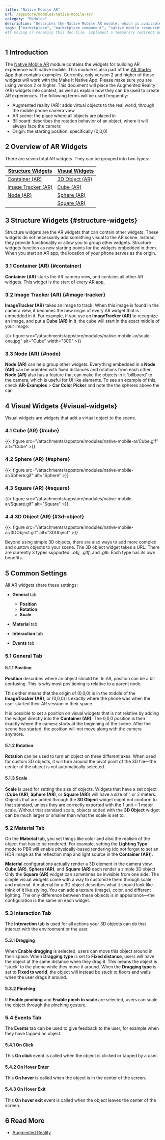 ```yaml
---
title: "Native Mobile AR"
url: /appstore/modules/native-mobile-ar/
category: "Modules"
description: "Describes the Native Mobile AR module, which is available in the Mendix Marketplace."
tags: ["marketplace", "marketplace component", "native mobile resources", "platform support"]
#If moving or renaming this doc file, implement a temporary redirect and let the respective team know they should update the URL in the product. See Mapping to Products for more details. 
---
```


## 1 Introduction

The [Native Mobile AR](https://marketplace.mendix.com/link/component/117209) module contains the widgets for building AR experience with native mobile. This module is also part of the [AR Starter App](https://marketplace.mendix.com/link/component/117211) that contains examples. Currently, only version 2 and higher of these widgets will work with the Make It Native App. Please make sure you are using version 2 or higher.
This document will place the Augmented Reality (AR) widgets into context, as well as explain how they can be used to create AR experiences. The following terms will be used frequently:

* Augmented reality (AR): adds virtual objects to the real world, through the mobile phone camera view
* AR scene: the place where all objects are placed in
* Billboard: describes the rotation behavior of an object, where it will always face the camera
* Origin: the starting position, specifically (0,0,0)

## 2 Overview of AR Widgets

There are seven total AR widgets. They can be grouped into two types:

| [Structure Widgets](#structure-widgets) | [Visual Widgets](#visual-widgets) |
| --------------------------------------- | --------------------------------- |
| [Container (AR)](#container)            | [3D Object (AR)](#3d-object)      |
| [Image Tracker (AR)](#image-tracker)    | [Cube (AR)](#cube)                |
| [Node (AR)](#node)                      | [Sphere (AR)](#sphere)            |
|                                         | [Square (AR)](#square)            |

## 3 Structure Widgets {#structure-widgets}

Structure widgets are the AR widgets that can contain other widgets. These widgets do not necessarily add something visual to the AR scene. Instead, they provide functionality or allow you to group other widgets. Structure widgets function as new starting points for the widgets embedded in them. When you start an AR app, the location of your phone serves as the origin.

### 3.1 Container (AR) {#container}

**Container (AR)** starts the AR camera view, and contains all other AR widgets. This widget is the start of every AR app.

### 3.2 Image Tracker (AR) {#image-tracker}

**ImageTracker (AR)** takes an image to track. When this image is found in the camera view, it becomes the new origin of
every AR widget that is embedded in it. For example, if you use an **ImageTracker (AR)** to recognize an image, and put a
**Cube (AR)** in it, the cube will start in the exact middle of your image:

{{< figure src="/attachments/appstore/modules/native-mobile-ar/scale-one.jpg" alt="Cube"   width="300"  >}}

### 3.3 Node (AR) {#node}

**Node (AR)** can help group other widgets. Everything embedded in a **Node (AR)** can be oriented with fixed distances and rotations from each other. **Node (AR)** also has a feature that can make the objects in it 'billboard' to the camera, which is useful for UI like elements. To see an example of this, check **AR-Examples** > **Car Color Picker** and note the the spheres above the car.

## 4 Visual Widgets {#visual-widgets}

Visual widgets are widgets that add a virtual object to the scene.

### 4.1 Cube (AR) {#cube}

{{< figure src="/attachments/appstore/modules/native-mobile-ar/Cube.gif" alt="Cube" >}}

### 4.2 Sphere (AR) {#sphere}

{{< figure src="/attachments/appstore/modules/native-mobile-ar/Sphere.gif" alt="Sphere" >}}

### 4.3 Square (AR) {#square}

{{< figure src="/attachments/appstore/modules/native-mobile-ar/Square.gif" alt="Square" >}}

### 4.4 3D Object (AR) {#3d-object}

{{< figure src="/attachments/appstore/modules/native-mobile-ar/3DObject.gif" alt="3DObject" >}}

Beyond using simple 3D objects, there are also ways to add more complex and custom objects to your scene. The 3D object widget takes a URL. There are currently 3 types supported: *.obj*, *.gltf*, and *.glb*. Each type has its own benefits. 

## 5 Common Settings

All AR widgets share these settings:

* **General** tab
  * **Position**
  * **Rotation**
  * **Scale**

* **Material** tab
* **Interaction** tab
* **Events** tab

### 5.1 General Tab

#### 5.1.1 Position

**Position** describes where an object should be. In AR, position can be a bit confusing. This is why most positioning is relative to a parent node.

This either means that the origin of (0,0,0) is in the middle of the **ImageTracker (AR)**, or (0,0,0) is exactly where the phone was when the user started their AR session in their space. 

It is possible to set a position on visual widgets that is not relative by adding the widget directly into the **Container (AR)**. The 0,0,0 position is then exactly where the camera starts at the beginning of the scene. After the scene has started, the position will not move along with the camera anymore.

#### 5.1.2 Rotation

**Rotation** can be used to turn an object on three different axes. When used for custom 3D objects, it will turn around the pivot point of the 3D file—the center of the object is not automatically selected.

#### 5.1.3 Scale

**Scale** is used for setting the size of objects. Widgets that have a set object (**Cube (AR)**, **Sphere (AR)**, or **Square (AR)**) will have a size of 1 or 2 meters. Objects that are added through the **3D Object** widget might not conform to that standard, unless they are correctly exported with the 1 unit = 1 meter scale. Without that standard scale, objects added with the **3D Object** widget can be much larger or smaller than what the scale is set to.

### 5.2 Material Tab

On the **Material** tab, you set things like color and also the realism of the object that has to be rendered. For example, setting the **Lighting Type** mode to PBR will enable physically-based rendering (do not forget to set an HDR image as the reflection map and light source in the **Container (AR)**).

**Material** configurations actually render a 3D element in the camera view. **Cube (AR)**, **Sphere (AR)**, and **Square (AR)** each render a simple 3D object. Only the **Square (AR)** widget can sometimes be invisible from one side. The simple visual widgets come with a way to customize them through scale and material. A material for a 3D object describes what it should look like—think of it like styling. You can add a texture (image), color, and different lighting. The only difference between these objects is in appearance—the configuration is the same on each widget.

### 5.3 Interaction Tab

The **Interaction** tab is used for all actions your 3D objects can do that interact with the environment or the user.

#### 5.3.1 Dragging

When **Enable dragging** is selected, users can move this object around in their space. When **Dragging type** is set to **Fixed distance**, users will have the object at the same distance when they drag it. This means the object is 'stuck' to the phone while they move it around. When the **Dragging type** is set to **Fixed to world**, the object will instead be stuck to floors and walls when the user drags it around.

#### 5.3.2 Pinching

If **Enable pinching** and **Enable pinch to scale** are selected, users can scale the object through the pinching gesture.

### 5.4 Events Tab

The **Events** tab can be used to give feedback to the user, for example when they have tapped an object. 

#### 5.4.1 On Click

This **On click** event is called when the object is clicked or tapped by a user. 

#### 5.4.2 On Hover Enter

This **On hover** is called when the object is in the center of the screen. 

#### 5.4.3 On Hover Exit

This **On hover exit** event is called when the object leaves the center of the screen.

## 6 Read More

* [Augmented Reality](/refguide/mobile/using-mobile-capabilities/augmented-reality/)
